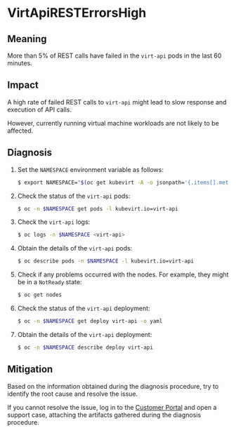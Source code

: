 # VirtApiRESTErrorsHigh

## Meaning

More than 5% of REST calls have failed in the `virt-api` pods in the last 60
minutes.

## Impact

A high rate of failed REST calls to `virt-api` might lead to slow response and
execution of API calls.

However, currently running virtual machine workloads are not likely to be
affected.

## Diagnosis

1. Set the `NAMESPACE` environment variable as follows:

   ```bash
   $ export NAMESPACE="$(oc get kubevirt -A -o jsonpath='{.items[].metadata.namespace}')"
   ```

2. Check the status of the `virt-api` pods:

   ```bash
   $ oc -n $NAMESPACE get pods -l kubevirt.io=virt-api
   ```

3. Check the `virt-api` logs:

   ```bash
   $ oc logs -n $NAMESPACE <virt-api>
   ```

4. Obtain the details of the `virt-api` pods:

   ```bash
   $ oc describe pods -n $NAMESPACE -l kubevirt.io=virt-api
   ```

5. Check if any problems occurred with the nodes. For example, they might be in
a `NotReady` state:

   ```bash
   $ oc get nodes
   ```

6. Check the status of the `virt-api` deployment:

   ```bash
   $ oc -n $NAMESPACE get deploy virt-api -o yaml
   ```

7. Obtain the details of the `virt-api` deployment:

   ```bash
   $ oc -n $NAMESPACE describe deploy virt-api
   ```

## Mitigation

Based on the information obtained during the diagnosis procedure, try to
identify the root cause and resolve the issue.

If you cannot resolve the issue, log in to the
[Customer Portal](https://access.redhat.com) and open a support case,
attaching the artifacts gathered during the diagnosis procedure.